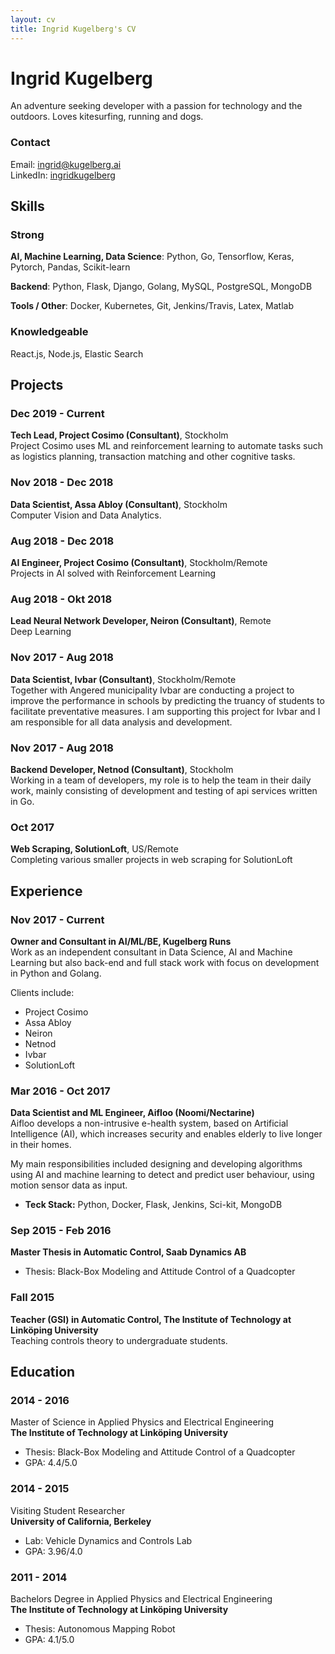 ```yaml
---
layout: cv
title: Ingrid Kugelberg's CV
---
```

# Ingrid Kugelberg  

An adventure seeking developer with a passion for technology and the outdoors. Loves kitesurfing, running and dogs.

### Contact 
<div id="webaddress">
<!--Phone: <a href="#">+46 (0)722-034579</a> <br> -->
Email: <a href="ingrid@kugelberg.ai">ingrid@kugelberg.ai</a> <br>  
LinkedIn: <a href="https://www.linkedin.com/in/ingridkugelberg/" target="_blank"> ingridkugelberg</a> <br>
</div>

## Skills

### Strong
**AI, Machine Learning, Data Science**: Python, Go, Tensorflow, Keras, Pytorch, Pandas, Scikit-learn
 
**Backend**: Python, Flask, Django, Golang, MySQL, PostgreSQL, MongoDB

**Tools / Other**: Docker, Kubernetes, Git, Jenkins/Travis, Latex, Matlab

### Knowledgeable
React.js, Node.js, Elastic Search


## Projects

### Dec 2019 - Current
__Tech Lead, Project Cosimo (Consultant)__, Stockholm  
Project Cosimo uses ML and reinforcement learning to automate tasks such as logistics planning, transaction matching and other cognitive tasks.


### Nov 2018 - Dec 2018
__Data Scientist, Assa Abloy (Consultant)__, Stockholm  
Computer Vision and Data Analytics.

### Aug 2018 - Dec 2018
__AI Engineer, Project Cosimo (Consultant)__, Stockholm/Remote  
Projects in AI solved with Reinforcement Learning

### Aug 2018 - Okt 2018
__Lead Neural Network Developer, Neiron (Consultant)__, Remote  
Deep Learning

### Nov 2017 - Aug 2018  
__Data Scientist, Ivbar (Consultant)__, Stockholm/Remote  
Together with Angered municipality Ivbar are conducting a project to improve the performance in schools by predicting the truancy of students to facilitate preventative measures. I am supporting this project for Ivbar and I am responsible for all data analysis and development.

### Nov 2017 - Aug 2018  
__Backend Developer, Netnod (Consultant)__, Stockholm   
Working in a team of developers, my role is to help the team in their daily work, mainly consisting of development and testing of api services written in Go.

### Oct 2017  
__Web Scraping, SolutionLoft__, US/Remote  
Completing various smaller projects in web scraping for SolutionLoft

## Experience

### Nov 2017 - Current  
__Owner and Consultant in AI/ML/BE, Kugelberg Runs__  
Work as an independent consultant in Data Science, AI and Machine Learning but also back-end and full stack work with focus on development in Python and Golang.  
  
Clients include: 

 - Project Cosimo
 - Assa Abloy
 - Neiron
 - Netnod
 - Ivbar
 - SolutionLoft

### Mar 2016 - Oct 2017    
__Data Scientist and ML Engineer, Aifloo (Noomi/Nectarine)__  
Aifloo develops a non-intrusive e-health system, based on Artificial Intelligence (AI), which increases security and enables elderly to live longer in their homes.  

My main responsibilities included designing and developing algorithms using AI and machine learning to detect and predict user behaviour, using motion sensor data as input.

- **Teck Stack:** Python, Docker, Flask, Jenkins, Sci-kit, MongoDB

### Sep 2015 - Feb 2016    
__Master Thesis in Automatic Control, Saab Dynamics AB__  

 - Thesis: Black-Box Modeling and Attitude Control of a Quadcopter

### Fall 2015   
__Teacher (GSI) in Automatic Control, The Institute of Technology at Linköping University__  
Teaching controls theory to undergraduate students.

## Education

### 2014 - 2016  
Master of Science in Applied Physics and Electrical Engineering  
__The Institute of Technology at Linköping University__

- Thesis: Black-Box Modeling and Attitude Control of a Quadcopter
- GPA: 4.4/5.0

### 2014 - 2015  
Visiting Student Researcher   
__University of California, Berkeley__

- Lab: Vehicle Dynamics and Controls Lab
- GPA: 3.96/4.0

### 2011 - 2014  
Bachelors Degree in Applied Physics and Electrical Engineering  
__The Institute of Technology at Linköping University__

- Thesis: Autonomous Mapping Robot
- GPA: 4.1/5.0
<br><br>

<!-- ### Footer

Last updated: Aug 2018 -->


